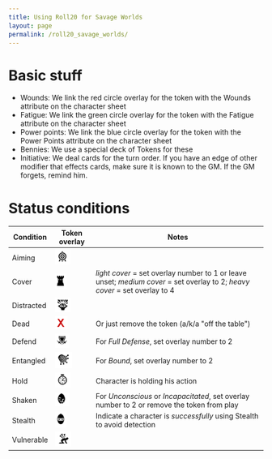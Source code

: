 ```yaml
---
title: Using Roll20 for Savage Worlds
layout: page
permalink: /roll20_savage_worlds/
---
```



# Basic stuff
* Wounds: We link the red circle overlay for the token with the Wounds attribute on the character sheet
* Fatigue: We link the green circle overlay for the token with the Fatigue attribute on the character sheet
* Power points: We link the blue circle overlay for the token with the Power Points attribute on the character sheet
* Bennies: We use a special deck of Tokens for these
* Initiative: We deal cards for the turn order. If you have an edge of other modifier that effects cards, make sure it is known to the GM. If the GM forgets, remind him.


# Status conditions

| Condition | Token overlay | Notes |
| - | - | - |
| Aiming | ![Aim](/images/roll20/target.PNG "Aiming") |   |
| Cover | ![Cover](/images/roll20/tower.PNG "Cover") |  *light cover* = set overlay number to 1 or leave unset; *medium cover* = set overlay to 2; *heavy cover* = set overlay to 4 |
| Distracted | ![Distracted](/images/roll20/screaming_brain.PNG "Distracted") |   |
| Dead | ![Dead](/images/roll20/red_x.PNG "Dead")  | Or just remove the token (a/k/a "off the table")  | 
| Defend | ![Defending](/images/roll20/shield.PNG "Defending") | For *Full Defense*, set overlay number to 2 |
| Entangled | ![Entangled](/images/roll20/net.PNG "Entangled") | For *Bound*, set overlay number to 2 |
| Hold | ![Hold](/images/roll20/time.PNG "Hold") | Character is holding his action |
| Shaken | ![Shaken](/images/roll20/melty_face.PNG "Shaken") | For *Unconscious* or *Incapacitated*, set overlay number to 2 or remove the token from play | 
| Stealth | ![Stealth](/images/roll20/ninja.PNG "Stealth") | Indicate a character is *successfully* using Stealth to avoid detection | 
| Vulnerable | ![Vulnerable](/images/roll20/arrows_in_back.PNG "Vulnerable") |   |